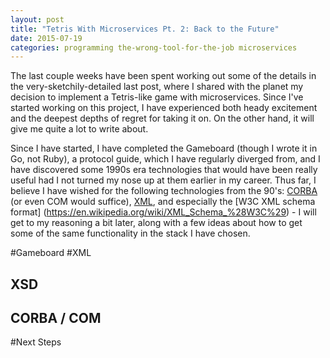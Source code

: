 ```yaml
---
layout: post
title: "Tetris With Microservices Pt. 2: Back to the Future"
date: 2015-07-19
categories: programming the-wrong-tool-for-the-job microservices
---
```


The last couple weeks have been spent working out some of the details in the very-sketchily-detailed last post, where I shared with the planet my decision to implement a Tetris-like game with microservices.
Since I've started working on this project, I have experienced both heady excitement and the deepest depths of regret for taking it on.
On the other hand, it will give me quite a lot to write about.

Since I have started, I have completed the Gameboard (though I wrote it in Go, not Ruby), a protocol guide, which I have regularly diverged from, and I have discovered some 1990s era technologies that would have been really useful had I not turned my nose up at them earlier in my career.
Thus far, I believe I have wished for the following technologies from the 90's:  [CORBA](https://en.wikipedia.org/wiki/Common_Object_Request_Broker_Architecture) (or even COM would suffice), [XML](https://en.wikipedia.org/wiki/XML), and especially the [W3C XML schema format] (https://en.wikipedia.org/wiki/XML_Schema_%28W3C%29) - I will get to my reasoning a bit later, along with a few ideas about how to get some of the same functionality in the stack I have chosen.

#Gameboard
#XML
## XSD
## CORBA / COM

#Next Steps
